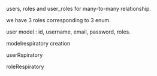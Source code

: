 users, roles and user_roles for many-to-many relationship.

we have 3 roles corresponding to 3 enum.

 user model : id, username, email, password, roles.





modelrespiratory creation


userRspiratory

roleRespiratory


